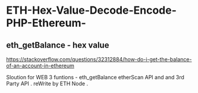 # ETH-Hex-Value-Decode-Encode-PHP-Ethereum-


## eth_getBalance  - hex  value ##

https://stackoverflow.com/questions/32312884/how-do-i-get-the-balance-of-an-account-in-ethereum

Sloution for WEB 3 funtions  -  eth_getBalance etherScan API and and 3rd Party API . reWrite by ETH Node .
